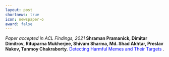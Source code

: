```yaml
---
layout: post
shortnews: true
icon: newspaper-o
award: false
---
```


<i>Paper accepted in ACL Findings, 2021 </i> <b>Shraman Pramanick, Dimitar Dimitrov, Rituparna Mukherjee, Shivam Sharma, Md. Shad Akhtar, Preslav Nakov, Tanmoy Chakraborty.</b> <font color="blue"> Detecting Harmful Memes and Their Targets </font>.
